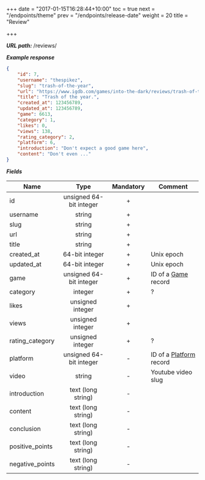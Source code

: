 +++
date = "2017-01-15T16:28:44+10:00"
toc = true
next = "/endpoints/theme"
prev = "/endpoints/release-date"
weight = 20
title = "Review"

+++

***URL path:*** /reviews/

***Example response***

```json
{
    "id": 7,
    "username": "thespikez",
    "slug": "trash-of-the-year",
    "url": "https://www.igdb.com/games/into-the-dark/reviews/trash-of-the-year",
    "title": "Trash of the year.",
    "created_at": 123456789,
    "updated_at": 123456789,
    "game": 6613,
    "category": 1,
    "likes": 0,
    "views": 138,
    "rating_category": 2,
    "platform": 6,
    "introduction": "Don't expect a good game here",
    "content": "Don't even ..."
}
```

***Fields***

| Name            | Type                    | Mandatory | Comment |
| --------------- |:-----------------------:|:---------:| ------- |
| id              | unsigned 64-bit integer |     +     ||
| username        | string                  |     +     ||
| slug            | string                  |     +     ||
| url             | string                  |     +     ||
| title           | string                  |     +     ||
| created_at      | 64-bit integer          |     +     | Unix epoch |
| updated_at      | 64-bit integer          |     +     | Unix epoch |
| game            | unsigned 64-bit integer |     +     | ID of a [Game](../game) record |
| category        | integer                 |     +     | ? |
| likes           | unsigned integer        |     +     ||
| views           | unsigned integer        |     +     ||
| rating_category | unsigned integer        |     +     | ? |
| platform        | unsigned 64-bit integer |     -     | ID of a [Platform](../platform) record |
| video           | string                  |     -     | Youtube video slug |
| introduction    | text (long string)      |     -     ||
| content         | text (long string)      |     -     ||
| conclusion      | text (long string)      |     -     ||
| positive_points | text (long string)      |     -     ||
| negative_points | text (long string)      |     -     ||
